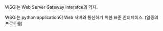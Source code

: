 


WSGI는 Web Server Gateway Interafce의 약자.

WSGI는 python application이 Web 서버와 통신하기 위한 표준 인터페이스. (일종의 프로토콜)

